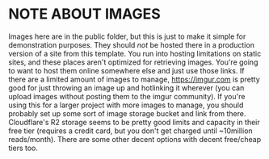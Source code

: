 # NOTE ABOUT IMAGES

Images here are in the public folder, but this is just to make it simple for demonstration purposes. They should *not* be hosted there in a production version of a site from this template. You run into hosting limitations on static sites, and these places aren't optimized for retrieving images. You're going to want to host them online somewhere else and just use those links. If there are a limited amount of images to manage, https://imgur.com is pretty good for just throwing an image up and hotlinking it wherever (you can upload images without posting them to the imgur community). If you're using this for a larger project with more images to manage, you should probably set up some sort of image storage bucket and link from there. Cloudflare's R2 storage seems to be pretty good limits and capacity in their free tier (requires a credit card, but you don't get charged until ~10million reads/month). There are some other decent options with decent free/cheap tiers too.